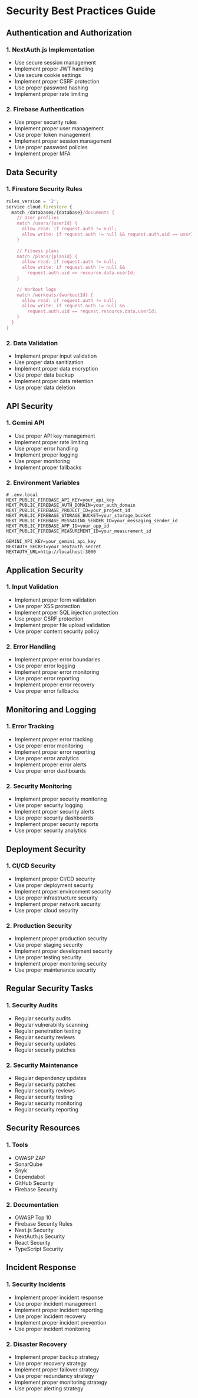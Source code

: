# Security Best Practices Guide

## Authentication and Authorization

### 1. NextAuth.js Implementation
- Use secure session management
- Implement proper JWT handling
- Use secure cookie settings
- Implement proper CSRF protection
- Use proper password hashing
- Implement proper rate limiting

### 2. Firebase Authentication
- Use proper security rules
- Implement proper user management
- Use proper token management
- Implement proper session management
- Use proper password policies
- Implement proper MFA

## Data Security

### 1. Firestore Security Rules
```javascript
rules_version = '2';
service cloud.firestore {
  match /databases/{database}/documents {
    // User profiles
    match /users/{userId} {
      allow read: if request.auth != null;
      allow write: if request.auth != null && request.auth.uid == userId;
    }
    
    // Fitness plans
    match /plans/{planId} {
      allow read: if request.auth != null;
      allow write: if request.auth != null && 
        request.auth.uid == resource.data.userId;
    }
    
    // Workout logs
    match /workouts/{workoutId} {
      allow read: if request.auth != null;
      allow write: if request.auth != null && 
        request.auth.uid == request.resource.data.userId;
    }
  }
}
```

### 2. Data Validation
- Implement proper input validation
- Use proper data sanitization
- Implement proper data encryption
- Use proper data backup
- Implement proper data retention
- Use proper data deletion

## API Security

### 1. Gemini API
- Use proper API key management
- Implement proper rate limiting
- Use proper error handling
- Implement proper logging
- Use proper monitoring
- Implement proper fallbacks

### 2. Environment Variables
```env
# .env.local
NEXT_PUBLIC_FIREBASE_API_KEY=your_api_key
NEXT_PUBLIC_FIREBASE_AUTH_DOMAIN=your_auth_domain
NEXT_PUBLIC_FIREBASE_PROJECT_ID=your_project_id
NEXT_PUBLIC_FIREBASE_STORAGE_BUCKET=your_storage_bucket
NEXT_PUBLIC_FIREBASE_MESSAGING_SENDER_ID=your_messaging_sender_id
NEXT_PUBLIC_FIREBASE_APP_ID=your_app_id
NEXT_PUBLIC_FIREBASE_MEASUREMENT_ID=your_measurement_id

GEMINI_API_KEY=your_gemini_api_key
NEXTAUTH_SECRET=your_nextauth_secret
NEXTAUTH_URL=http://localhost:3000
```

## Application Security

### 1. Input Validation
- Implement proper form validation
- Use proper XSS protection
- Implement proper SQL injection protection
- Use proper CSRF protection
- Implement proper file upload validation
- Use proper content security policy

### 2. Error Handling
- Implement proper error boundaries
- Use proper error logging
- Implement proper error monitoring
- Use proper error reporting
- Implement proper error recovery
- Use proper error fallbacks

## Monitoring and Logging

### 1. Error Tracking
- Implement proper error tracking
- Use proper error monitoring
- Implement proper error reporting
- Use proper error analytics
- Implement proper error alerts
- Use proper error dashboards

### 2. Security Monitoring
- Implement proper security monitoring
- Use proper security logging
- Implement proper security alerts
- Use proper security dashboards
- Implement proper security reports
- Use proper security analytics

## Deployment Security

### 1. CI/CD Security
- Implement proper CI/CD security
- Use proper deployment security
- Implement proper environment security
- Use proper infrastructure security
- Implement proper network security
- Use proper cloud security

### 2. Production Security
- Implement proper production security
- Use proper staging security
- Implement proper development security
- Use proper testing security
- Implement proper monitoring security
- Use proper maintenance security

## Regular Security Tasks

### 1. Security Audits
- Regular security audits
- Regular vulnerability scanning
- Regular penetration testing
- Regular security reviews
- Regular security updates
- Regular security patches

### 2. Security Maintenance
- Regular dependency updates
- Regular security patches
- Regular security reviews
- Regular security testing
- Regular security monitoring
- Regular security reporting

## Security Resources

### 1. Tools
- OWASP ZAP
- SonarQube
- Snyk
- Dependabot
- GitHub Security
- Firebase Security

### 2. Documentation
- OWASP Top 10
- Firebase Security Rules
- Next.js Security
- NextAuth.js Security
- React Security
- TypeScript Security

## Incident Response

### 1. Security Incidents
- Implement proper incident response
- Use proper incident management
- Implement proper incident reporting
- Use proper incident recovery
- Implement proper incident prevention
- Use proper incident monitoring

### 2. Disaster Recovery
- Implement proper backup strategy
- Use proper recovery strategy
- Implement proper failover strategy
- Use proper redundancy strategy
- Implement proper monitoring strategy
- Use proper alerting strategy 